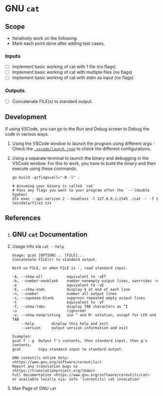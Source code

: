 # GNU `cat`

## Scope

- Iteratively work on the following.
- Mark each point done after adding test cases.

### Inputs
- [ ] Implement basic working of cat with 1 file (no flags)
- [ ] Implement basic working of cat with multiple files (no flags)
- [ ] Implement basic working of cat with stdin as input (no flags)

### Outputs
- [ ] Concatenate FILE(s) to standard output.

## Development

If using VSCode, you can go to the Run and Debug screen to Debug the code in various ways.

1. Using the VSCode window to launch the program using different args - Check the [`.vscode/launch.json`](./.vscode/launch.json) to check the different configurations.

2. Using a separate terminal to launch the binary and debugging in the VSCode window. For this to work, you have to build the binary and then execute using these commands.
    ```
    go build -gcflags=all="-N -l" .

    # Assuming your binary is called `cat`
    # Pass any flags you want to your program after the `--`(double hyphen)
    dlv exec --api-version 2 --headless -l 127.0.0.1:2345 ./cat -- -f 1 testdata/file1.txt
    ```

## References
1. GNU `cat` Documentation
    - 
2. Usage info via `cat --help`
    ```
    Usage: gcat [OPTION]... [FILE]...
    Concatenate FILE(s) to standard output.

    With no FILE, or when FILE is -, read standard input.

    -A, --show-all           equivalent to -vET
    -b, --number-nonblank    number nonempty output lines, overrides -n
    -e                       equivalent to -vE
    -E, --show-ends          display $ at end of each line
    -n, --number             number all output lines
    -s, --squeeze-blank      suppress repeated empty output lines
    -t                       equivalent to -vT
    -T, --show-tabs          display TAB characters as ^I
    -u                       (ignored)
    -v, --show-nonprinting   use ^ and M- notation, except for LFD and TAB
        --help        display this help and exit
        --version     output version information and exit

    Examples:
    gcat f - g  Output f's contents, then standard input, then g's contents.
    gcat        Copy standard input to standard output.

    GNU coreutils online help: <https://www.gnu.org/software/coreutils/>
    Report any translation bugs to <https://translationproject.org/team/>
    Full documentation <https://www.gnu.org/software/coreutils/cat>
    or available locally via: info '(coreutils) cat invocation'
    
    ```
3. Man Page of GNU `cat`
    ```
    ```